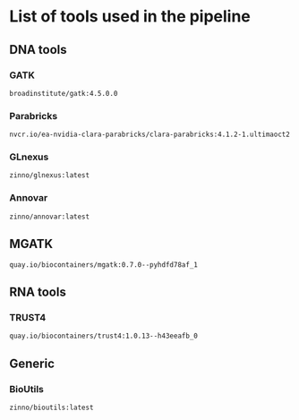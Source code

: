 # List of tools used in the pipeline

## DNA tools

### GATK

```
broadinstitute/gatk:4.5.0.0
```

### Parabricks

```
nvcr.io/ea-nvidia-clara-parabricks/clara-parabricks:4.1.2-1.ultimaoct2
```

### GLnexus

```
zinno/glnexus:latest
```

### Annovar

```
zinno/annovar:latest
```

## MGATK

```
quay.io/biocontainers/mgatk:0.7.0--pyhdfd78af_1
```

## RNA tools

### TRUST4

```
quay.io/biocontainers/trust4:1.0.13--h43eeafb_0
```

## Generic

### BioUtils

```
zinno/bioutils:latest
```
